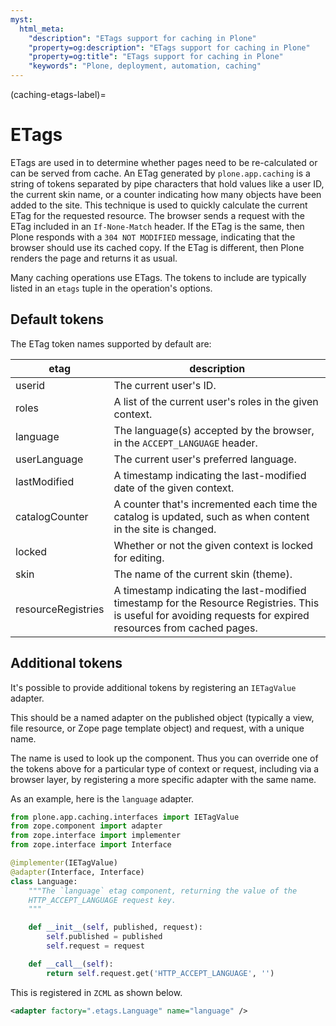```yaml
---
myst:
  html_meta:
    "description": "ETags support for caching in Plone"
    "property=og:description": "ETags support for caching in Plone"
    "property=og:title": "ETags support for caching in Plone"
    "keywords": "Plone, deployment, automation, caching"
---
```


(caching-etags-label)=

# ETags

ETags are used in to determine whether pages need to be re-calculated or can be served from cache.
An ETag generated by `plone.app.caching` is a string of tokens separated by pipe characters that hold values like a user ID, the current skin name, or a counter indicating how many objects have been added to the site.
This technique is used to quickly calculate the current ETag for the requested resource.
The browser sends a request with the ETag included in an `If-None-Match` header.
If the ETag is the same, then Plone responds with a `304 NOT MODIFIED` message, indicating that the browser should use its cached copy.
If the ETag is different, then Plone renders the page and returns it as usual.

Many caching operations use ETags. 
The tokens to include are typically listed in an `etags` tuple in the operation's options.

## Default tokens

The ETag token names supported by default are:

| etag | description |
| --- | --- |
| userid | The current user's ID.|
| roles | A list of the current user's roles in the given context. |
| language | The language(s) accepted by the browser, in the `ACCEPT_LANGUAGE` header. |
| userLanguage | The current user's preferred language. |
| lastModified | A timestamp indicating the last-modified date of the given context. |
| catalogCounter | A counter that's incremented each time the catalog is updated, such as when content in the site is changed. |
| locked | Whether or not the given context is locked for editing. |
| skin | The name of the current skin (theme). |
| resourceRegistries | A timestamp indicating the last-modified timestamp for the Resource Registries. This is useful for avoiding requests for expired resources from cached pages. |

## Additional tokens

It's possible to provide additional tokens by registering an `IETagValue` adapter.

This should be a named adapter on the published object (typically a view, file resource, or Zope page template object) and request, with a unique name.

The name is used to look up the component. 
Thus you can override one of the tokens above for a particular type of context or request, including via a browser layer, by registering a more specific adapter with the same name.

As an example, here is the `language` adapter.

```python
from plone.app.caching.interfaces import IETagValue
from zope.component import adapter
from zope.interface import implementer
from zope.interface import Interface

@implementer(IETagValue)
@adapter(Interface, Interface)
class Language:
    """The `language` etag component, returning the value of the
    HTTP_ACCEPT_LANGUAGE request key.
    """

    def __init__(self, published, request):
        self.published = published
        self.request = request

    def __call__(self):
        return self.request.get('HTTP_ACCEPT_LANGUAGE', '')
```

This is registered in `ZCML` as shown below.

```xml
<adapter factory=".etags.Language" name="language" />
```
